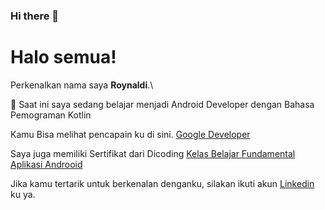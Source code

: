 ### Hi there 👋

<!--
**roynaldi19/roynaldi19** is a ✨ _special_ ✨ repository because its `README.md` (this file) appears on your GitHub profile.

Here are some ideas to get you started:

- 🔭 I’m currently working on ...
- 🌱 I’m currently learning ...
- 👯 I’m looking to collaborate on ...
- 🤔 I’m looking for help with ...
- 💬 Ask me about ...
- 📫 How to reach me: ...
- 😄 Pronouns: ...
- ⚡ Fun fact: ...
-->

# Halo semua! 

Perkenalkan nama saya **Roynaldi**.\

🌱 Saat ini saya sedang belajar menjadi Android Developer dengan Bahasa Pemograman Kotlin

Kamu Bisa melihat pencapain ku di sini.
[Google Developer](https://developers.google.com/profile/u/109942276784007177047?utm_source=developer.android.com)

Saya juga memiliki Sertifikat dari Dicoding
[Kelas Belajar Fundamental Aplikasi Androoid](https://www.dicoding.com/certificates/EYX4RYDWWXDL)

Jika kamu tertarik untuk berkenalan denganku, silakan ikuti akun 
[Linkedin](https://www.linkedin.com/in/roynaldi-781112128/) ku ya.

